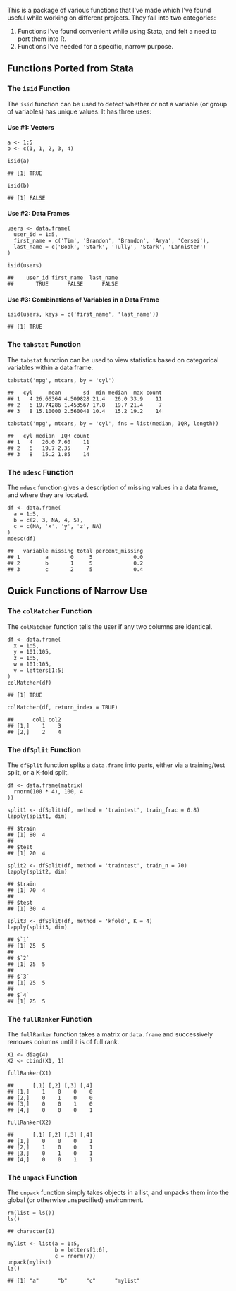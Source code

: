 This is a package of various functions that I've made which I've found
useful while working on different projects. They fall into two
categories:

1.  Functions I've found convenient while using Stata, and felt a need
    to port them into R.
2.  Functions I've needed for a specific, narrow purpose.

Functions Ported from Stata
---------------------------

### The `isid` Function

The `isid` function can be used to detect whether or not a variable (or
group of variables) has unique values. It has three uses:

#### Use \#1: Vectors

    a <- 1:5
    b <- c(1, 1, 2, 3, 4)

    isid(a)

    ## [1] TRUE

    isid(b)

    ## [1] FALSE

#### Use \#2: Data Frames

    users <- data.frame(
      user_id = 1:5,
      first_name = c('Tim', 'Brandon', 'Brandon', 'Arya', 'Cersei'),
      last_name = c('Book', 'Stark', 'Tully', 'Stark', 'Lannister')
    )

    isid(users)

    ##    user_id first_name  last_name
    ##       TRUE      FALSE      FALSE

#### Use \#3: Combinations of Variables in a Data Frame

    isid(users, keys = c('first_name', 'last_name'))

    ## [1] TRUE

### The `tabstat` Function

The `tabstat` function can be used to view statistics based on
categorical variables within a data frame.

    tabstat('mpg', mtcars, by = 'cyl')

    ##   cyl     mean       sd  min median  max count
    ## 1   4 26.66364 4.509828 21.4   26.0 33.9    11
    ## 2   6 19.74286 1.453567 17.8   19.7 21.4     7
    ## 3   8 15.10000 2.560048 10.4   15.2 19.2    14

    tabstat('mpg', mtcars, by = 'cyl', fns = list(median, IQR, length))

    ##   cyl median  IQR count
    ## 1   4   26.0 7.60    11
    ## 2   6   19.7 2.35     7
    ## 3   8   15.2 1.85    14

### The `mdesc` Function

The `mdesc` function gives a description of missing values in a data
frame, and where they are located.

    df <- data.frame(
      a = 1:5,
      b = c(2, 3, NA, 4, 5),
      c = c(NA, 'x', 'y', 'z', NA)
    )
    mdesc(df)

    ##   variable missing total percent_missing
    ## 1        a       0     5             0.0
    ## 2        b       1     5             0.2
    ## 3        c       2     5             0.4

Quick Functions of Narrow Use
-----------------------------

### The `colMatcher` Function

The `colMatcher` function tells the user if any two columns are
identical.

    df <- data.frame(
      x = 1:5,
      y = 101:105,
      z = 1:5,
      w = 101:105,
      v = letters[1:5]
    )
    colMatcher(df)

    ## [1] TRUE

    colMatcher(df, return_index = TRUE)

    ##      col1 col2
    ## [1,]    1    3
    ## [2,]    2    4

### The `dfSplit` Function

The `dfSplit` function splits a `data.frame` into parts, either via a
training/test split, or a K-fold split.

    df <- data.frame(matrix(
      rnorm(100 * 4), 100, 4
    ))

    split1 <- dfSplit(df, method = 'traintest', train_frac = 0.8)
    lapply(split1, dim)

    ## $train
    ## [1] 80  4
    ##
    ## $test
    ## [1] 20  4

    split2 <- dfSplit(df, method = 'traintest', train_n = 70)
    lapply(split2, dim)

    ## $train
    ## [1] 70  4
    ##
    ## $test
    ## [1] 30  4

    split3 <- dfSplit(df, method = 'kfold', K = 4)
    lapply(split3, dim)

    ## $`1`
    ## [1] 25  5
    ##
    ## $`2`
    ## [1] 25  5
    ##
    ## $`3`
    ## [1] 25  5
    ##
    ## $`4`
    ## [1] 25  5

### The `fullRanker` Function

The `fullRanker` function takes a matrix or `data.frame` and
successively removes columns until it is of full rank.

    X1 <- diag(4)
    X2 <- cbind(X1, 1)

    fullRanker(X1)

    ##      [,1] [,2] [,3] [,4]
    ## [1,]    1    0    0    0
    ## [2,]    0    1    0    0
    ## [3,]    0    0    1    0
    ## [4,]    0    0    0    1

    fullRanker(X2)

    ##      [,1] [,2] [,3] [,4]
    ## [1,]    0    0    0    1
    ## [2,]    1    0    0    1
    ## [3,]    0    1    0    1
    ## [4,]    0    0    1    1

### The `unpack` Function

The `unpack` function simply takes objects in a list, and unpacks them
into the global (or otherwise unspecified) environment.

    rm(list = ls())
    ls()

    ## character(0)

    mylist <- list(a = 1:5,
                   b = letters[1:6],
                   c = rnorm(7))
    unpack(mylist)
    ls()

    ## [1] "a"      "b"      "c"      "mylist"
